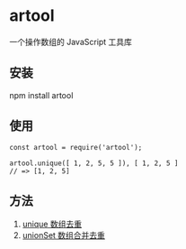 # artool
一个操作数组的 JavaScript 工具库



## 安装

npm install artool



## 使用

```
const artool = require('artool');

artool.unique([ 1, 2, 5, 5 ]), [ 1, 2, 5 ]
// => [1, 2, 5]
```



## 方法

1. [unique 数组去重](https://github.com/theAegeanSea/artool/tree/master/doc/unique.md)
2. [unionSet 数组合并去重](https://github.com/theAegeanSea/artool/tree/master/doc/unionSet.md)